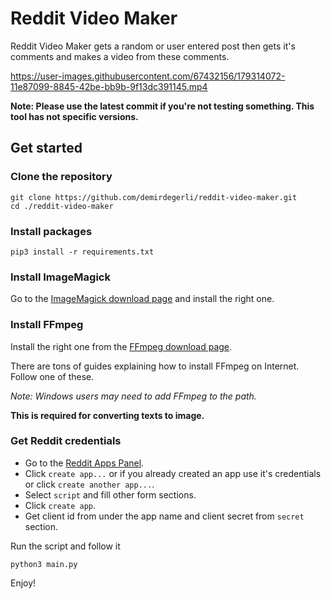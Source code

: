 # Reddit Video Maker

Reddit Video Maker gets a random or user entered post then gets it's comments and makes a video from these comments.

https://user-images.githubusercontent.com/67432156/179314072-11e87099-8845-42be-bb9b-9f13dc391145.mp4

**Note: Please use the latest commit if you're not testing something. This tool has not specific versions.**

## Get started

### Clone the repository
```
git clone https://github.com/demirdegerli/reddit-video-maker.git
cd ./reddit-video-maker
```

### Install packages
```
pip3 install -r requirements.txt
```

### Install ImageMagick
Go to the [ImageMagick download page](https://imagemagick.org/script/download.php) and install the right one.

### Install FFmpeg
Install the right one from the [FFmpeg download page](https://ffmpeg.org/download.html).

There are tons of guides explaining how to install FFmpeg on Internet. Follow one of these.

_Note: Windows users may need to add FFmpeg to the path._

**This is required for converting texts to image.**


### Get Reddit credentials
- Go to the [Reddit Apps Panel](https://www.reddit.com/prefs/apps/).
- Click `create app...` or if you already created an app use it's credentials or click `create another app...`.
- Select `script` and fill other form sections.
- Click `create app`.
- Get client id from under the app name and client secret from `secret` section.

Run the script and follow it
```
python3 main.py
```

Enjoy!
